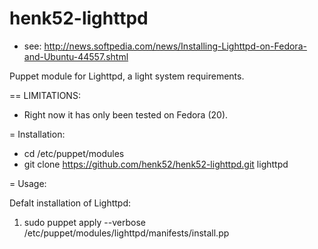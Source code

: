 henk52-lighttpd
===============

* see: http://news.softpedia.com/news/Installing-Lighttpd-on-Fedora-and-Ubuntu-44557.shtml

Puppet module for Lighttpd, a light system requirements.


== LIMITATIONS:
* Right now it has only been tested on Fedora (20).


= Installation:
* cd /etc/puppet/modules
* git clone https://github.com/henk52/henk52-lighttpd.git lighttpd


= Usage:

Defalt installation of Lighttpd:
1. sudo puppet apply --verbose /etc/puppet/modules/lighttpd/manifests/install.pp
